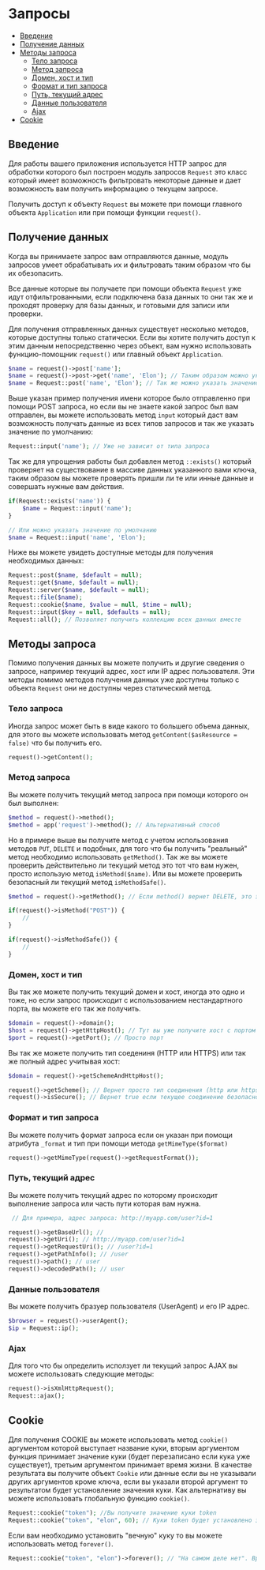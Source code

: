 # Запросы

- [Введение](#Введение)
- [Получение данных](#Получение-данных)
- [Методы запроса](#Методы-запроса)
    - [Тело запроса](#Тело-запроса)
	- [Метод запроса](#Метод-запроса)
	- [Домен, хост и тип](#Домен-хост-и-тип)
	- [Формат и тип запроса](#Формат-и-тип-запроса)
	- [Путь, текущий адрес](#Путь-текущий-адрес)
	- [Данные пользователя](#Данные-пользователя)
	- [Ajax](#Ajax)
- [Cookie](#Cookie)

<a name="Введение"></a>
## Введение

Для работы вашего приложения используется HTTP запрос для обработки которого был построен модуль запросов <code>Request</code>
это класс который имеет возможность фильтровать некоторые данные и дает возможность вам получить информацию о
текущем запросе.

Получить доступ к объекту <code>Request</code> вы можете при помощи главного объекта <code>Application</code>
или при помощи функции <code>request()</code>.

<a name="Получение-данных"></a>
## Получение данных

Когда вы принимаете запрос вам отправляются данные, модуль запросов умеет обрабатывать их и фильтровать таким
образом что бы их обезопасить.

Все данные которые вы получаете при помощи объекта <code>Request</code> уже идут отфильтрованными, если подключена
база данных то они так же и проходят проверку для базы данных, и готовыми для записи или проверки.

Для получения отправленных данных существует несколько методов, которые доступны только статически. Если 
вы хотите получить доступ к этим данным непосредственно через объект, вам нужно использовать функцию-помощник
<code>request()</code> или главный объект <code>Application</code>.

```php
$name = request()->post['name'];
$name = request()->post->get('name', 'Elon'); // Таким образом можно указать значение по умолчанию
$name = Request::post('name', 'Elon'); // Так же можно указать значение по умолчанию
```

Выше указан пример получения имени которое было отправленно при помощи POST запроса, но если вы не знаете
какой запрос был вам отправлен, вы можете использовать метод <code>input</code> который даст вам возможность получать
данные из всех типов запросов и так же указать значение по умолчанию:

```php
Request::input('name'); // Уже не зависит от типа запроса
```

Так же для упрощения работы был добавлен метод <code>::exists()</code> который проверяет на существование
в массиве данных указанного вами ключа, таким образом вы можете проверять пришли ли те или инные данные и совершать
нужные вам действия.

```php
if(Request::exists('name')) {
	$name = Request::input('name');
}

// Или можно указать значение по умолчанию
$name = Request::input('name', 'Elon');
```

Ниже вы можете увидеть доступные методы для получения необходимых данных:

```php
Request::post($name, $default = null);
Request::get($name, $default = null);
Request::server($name, $default = null);
Request::file($name);
Request::cookie($name, $value = null, $time = null);
Request::input($key = null, $defaults = null);
Request::all(); // Позволяет получить коллекцию всех данных вместе
```

<a name="Методы-запроса"></a>
## Методы запроса

Помимо получения данных вы можете получить и другие сведения о запросе, например текущий адрес, хост или IP адрес
пользователя. Эти методы помимо методов получения данных уже доступны только с объекта <code>Request</code>
они не доступны через статический метод.

<a name="Тело-запроса"></a>
### Тело запроса

Иногда запрос может быть в виде какого то большего объема данных, для этого вы можете использовать метод
<code>getContent($asResource = false)</code> что бы получить его.

```php
request()->getContent();
```

<a name="Метод-запроса"></a>
### Метод запроса
Вы можете получить текущий метод запроса при помощи которого он был выполнен:

```php
$method = request()->method();
$method = app('request')->method(); // Альтернативный способ
```

Но в примере выше вы получите метод с учетом использования методов <code>PUT</code>, <code>DELETE</code> и подобных,
для того что бы получить "реальный" метод необходимо использовать <code>getMethod()</code>. Так же вы можете проверить
действительно ли текущий метод это тот что вам нужен, просто использую метод <code>isMethod($name)</code>. Или вы можете
проверить безопасный ли текущий метод <code>isMethodSafe()</code>.

```php
$method = request()->getMethod(); // Если method() вернет DELETE, это этот вариант вернет POST

if(request()->isMethod("POST")) {
	//
}

if(request()->isMethodSafe()) {
	//
}
```

<a name="Домен-хост-и-тип"></a>
### Домен, хост и тип

Вы так же можете получить текущий домен и хост, иногда это одно и тоже, но если запрос происходит с использованием
нестандартного порта, вы можете его так же получить.

```php
$domain = request()->domain();
$host = request()->getHttpHost(); // Тут вы уже получите хост с портом (хост:порт) если он не стандартный (80 или 443)
$port = request()->getPort(); // Просто порт
```

Вы так же можете получить тип соедениня (HTTP или HTTPS) или так же полный адрес учитывая хост:

```php
$domain = request()->getSchemeAndHttpHost();

request()->getScheme(); // Вернет просто тип соединения (http или https)
request()->isSecure(); // Вернет true если текущее соединение безопасно
```

<a name="Формат-и-тип-запроса"></a>
### Формат и тип запроса

Вы можете получить формат запроса если он указан при помощи атрибута <code>_format</code> и тип при помощи метода
<code>getMimeType($format)</code>

```php
request()->getMimeType(request()->getRequestFormat());
```

<a name="Путь-текущий-адрес"></a>
### Путь, текущий адрес

Вы можете получить текущий адрес по которому происходит выполнение запроса или часть пути которая вам нужна.

```php
 // Для примера, адрес запроса: http://myapp.com/user?id=1

request()->getBaseUrl(); //
request()->getUri(); // http://myapp.com/user?id=1
request()->getRequestUri(); // /user?id=1
request()->getPathInfo(); // /user
request()->path(); // user
request()->decodedPath(); // user
```

<a name="Данные-пользователя"></a>
### Данные пользователя

Вы можете получить бразуер пользователя (UserAgent) и его IP адрес.

```php
$browser = request()->userAgent();
$ip = Request::ip();
```

<a name="Ajax"></a>
### Ajax

Для того что бы определить исползует ли текущий запрос AJAX вы можете использовать следующие методы:

```php
request()->isXmlHttpRequest();
Request::ajax();
```

<a name="Cookie"></a>
## Cookie

Для получения COOKIE вы можете использовать метод <code>cookie()</code> аргументом которой выступает название куки, вторым аргументом функция принимает значение куки (будет перезаписано если кука уже существует), третьим аргументом принимает время жизни. 
В качестве результата вы получите объект <code>Cookie</code> или данные если вы не указывали других аргументов кроме ключа, если вы указали второй аргумент то результатом будет установление значения куки. 
Как альтернативу вы можете использовать глобальную функцию <code>cookie()</code>.

```php
Request::cookie("token"); //Вы получите значение куки token
Request::cookie("token", "elon", 60); // Куки token будет установлено значение elon с временем жизни час. 
```

Если вам необходимо установить "вечную" куку то вы можете использовать метод <code>forever()</code>.

```php
Request::cookie("token", "elon")->forever(); // "На самом деле нет". Время жизни "вечной" куки - 5 лет.
```